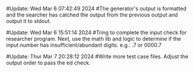 #Update: Wed Mar 6 07:42:49 2024
#The generator's output is formatted and the searcher has catched the output from the previous output and output it to stdout.

#Update: Wed Mar 6 15:51:14 2024
#Tring to complete the input check for researcher program. Next, use the math lib and logic to determine if the input number has insufficient/abundant digits. e.g.: .7 or 0000.7

#Update: Thur Mar 7 20:28:12 2024
#Write more test case files. Adjust the output order to pass the ed check.